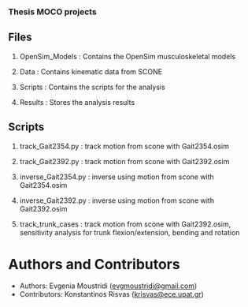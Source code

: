### Thesis MOCO projects

## Files

1. OpenSim_Models : Contains the OpenSim musculoskeletal models

2. Data : Contains kinematic data from SCONE 

3. Scripts : Contains the scripts for the analysis

4. Results : Stores the analysis results
   

## Scripts

1. track_Gait2354.py : track motion from scone with Gait2354.osim

2. track_Gait2392.py : track motion from scone with Gait2392.osim 

3. inverse_Gait2354.py : inverse using motion from scone with Gait2354.osim

4. inverse_Gait2392.py : inverse using motion from scone with Gait2392.osim 

5. track_trunk_cases : track motion from scone with Gait2392.osim, sensitivity analysis for trunk flexion/extension, bending and rotation



# Authors and Contributors
- Authors: Evgenia Moustridi (evgmoustridi@gmail.com)
- Contributors: Konstantinos Risvas (krisvas@ece.upat.gr)


